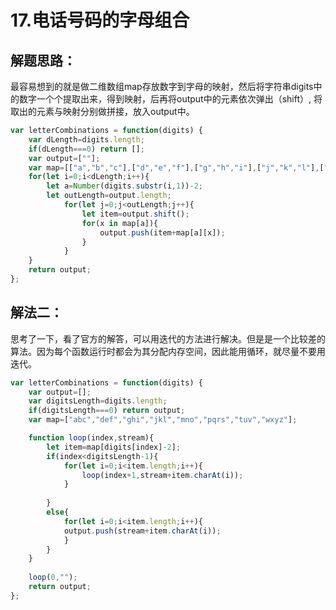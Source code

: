 17.电话号码的字母组合
===
解题思路：
---
最容易想到的就是做二维数组map存放数字到字母的映射，然后将字符串digits中的数字一个个提取出来，得到映射，后再将output中的元素依次弹出（shift）,
将取出的元素与映射分别做拼接，放入output中。

```javascript
var letterCombinations = function(digits) {
    var dLength=digits.length;
    if(dLength===0) return [];
    var output=[""];
    var map=[["a","b","c"],["d","e","f"],["g","h","i"],["j","k","l"],["m","n","o"],["p","q","r","s"],["t","u","v"],["w","x","y","z"]];
    for(let i=0;i<dLength;i++){
        let a=Number(digits.substr(i,1))-2;
        let outLength=output.length;
            for(let j=0;j<outLength;j++){
                let item=output.shift();
                for(x in map[a]){
                    output.push(item+map[a][x]);
                }
            }       
    }
    return output;
};
```

解法二：
---
思考了一下，看了官方的解答，可以用迭代的方法进行解决。但是是一个比较差的算法。因为每个函数运行时都会为其分配内存空间，因此能用循环，就尽量不要用迭代。
```javascript
var letterCombinations = function(digits) {
    var output=[];
    var digitsLength=digits.length;
    if(digitsLength===0) return output;
    var map=["abc","def","ghi","jkl","mno","pqrs","tuv","wxyz"];

    function loop(index,stream){
        let item=map[digits[index]-2];
        if(index<digitsLength-1){
            for(let i=0;i<item.length;i++){
                loop(index+1,stream+item.charAt(i));
            }
            
        }
        else{
            for(let i=0;i<item.length;i++){
            output.push(stream+item.charAt(i));
            }
        }
    }
    
    loop(0,"");
    return output;
};
```
